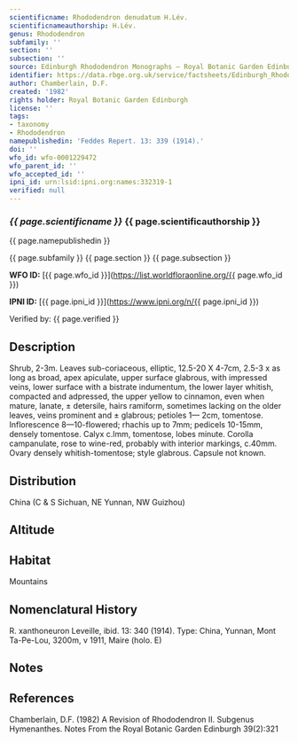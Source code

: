 ```yaml
---
scientificname: Rhododendron denudatum H.Lév.
scientificnameauthorship: H.Lév.
genus: Rhododendron
subfamily: ''
section: ''
subsection: ''
source: Edinburgh Rhododendron Monographs – Royal Botanic Garden Edinburgh
identifier: https://data.rbge.org.uk/service/factsheets/Edinburgh_Rhododendron_Monographs.xhtml
author: Chamberlain, D.F.
created: '1982'
rights holder: Royal Botanic Garden Edinburgh
license: ''
tags:
- taxonomy
- Rhododendron
namepublishedin: 'Feddes Repert. 13: 339 (1914).'
doi: ''
wfo_id: wfo-0001229472
wfo_parent_id: ''
wfo_accepted_id: ''
ipni_id: urn:lsid:ipni.org:names:332319-1
verified: null
---
```

### _{{ page.scientificname }}_ {{ page.scientificauthorship }}
 {{ page.namepublishedin }}

{{ page.subfamily }} {{ page.section }} {{ page.subsection }}

**WFO ID:** [{{ page.wfo_id }}](https://list.worldfloraonline.org/{{ page.wfo_id }})

**IPNI ID:** [{{ page.ipni_id }}](https://www.ipni.org/n/{{ page.ipni_id }})

Verified by: {{ page.verified }}



## Description
Shrub, 2-3m. Leaves sub-coriaceous, elliptic, 12.5-20 X 4-7cm, 2.5-3 x as long as broad, apex apiculate, upper surface glabrous, with impressed veins, lower surface with a bistrate indumentum, the lower layer whitish, compacted and adpressed, the upper yellow to cinnamon, even when mature, lanate, ± detersile, hairs ramiform, sometimes lacking on the older leaves, veins prominent and ± glabrous; petioles 1— 2cm, tomentose. Inflorescence 8—10-flowered; rhachis up to 7mm; pedicels 10-15mm, densely tomentose. Calyx c.lmm, tomentose, lobes minute. Corolla campanulate, rose to wine-red, probably with interior markings, c.40mm. Ovary densely whitish-tomentose; style glabrous. Capsule not known.

## Distribution
China (C & S Sichuan, NE Yunnan, NW Guizhou)

## Altitude


## Habitat
Mountains

## Nomenclatural History
R. xanthoneuron Leveille, ibid. 13: 340 (1914). Type: China, Yunnan, Mont Ta-Pe-Lou, 3200m, v 1911, Maire (holo. E)
                       
## Notes


## References

Chamberlain, D.F. (1982) A Revision of Rhododendron II. Subgenus Hymenanthes. Notes From the Royal Botanic Garden Edinburgh 39(2):321
